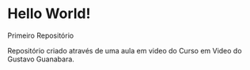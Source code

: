 # Hello World!
 Primeiro Repositório 

Repositório criado através de uma aula em video do Curso em Video do Gustavo Guanabara.